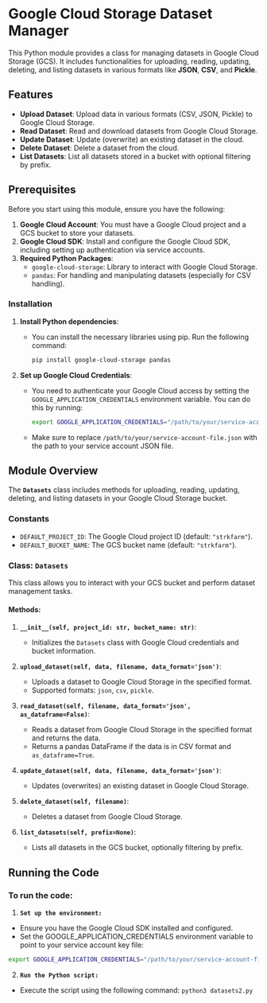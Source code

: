 # Google Cloud Storage Dataset Manager

This Python module provides a class for managing datasets in Google Cloud Storage (GCS). It includes functionalities for uploading, reading, updating, deleting, and listing datasets in various formats like **JSON**, **CSV**, and **Pickle**.

## Features

- **Upload Dataset**: Upload data in various formats (CSV, JSON, Pickle) to Google Cloud Storage.
- **Read Dataset**: Read and download datasets from Google Cloud Storage.
- **Update Dataset**: Update (overwrite) an existing dataset in the cloud.
- **Delete Dataset**: Delete a dataset from the cloud.
- **List Datasets**: List all datasets stored in a bucket with optional filtering by prefix.

## Prerequisites

Before you start using this module, ensure you have the following:

1. **Google Cloud Account**: You must have a Google Cloud project and a GCS bucket to store your datasets.
2. **Google Cloud SDK**: Install and configure the Google Cloud SDK, including setting up authentication via service accounts.
3. **Required Python Packages**:
   - `google-cloud-storage`: Library to interact with Google Cloud Storage.
   - `pandas`: For handling and manipulating datasets (especially for CSV handling).

### Installation

1. **Install Python dependencies**:
   - You can install the necessary libraries using pip. Run the following command:

     ```bash
     pip install google-cloud-storage pandas
     ```

2. **Set up Google Cloud Credentials**:
   - You need to authenticate your Google Cloud access by setting the `GOOGLE_APPLICATION_CREDENTIALS` environment variable. You can do this by running:

     ```bash
     export GOOGLE_APPLICATION_CREDENTIALS="/path/to/your/service-account-file.json"
     ```

   - Make sure to replace `/path/to/your/service-account-file.json` with the path to your service account JSON file.

## Module Overview

The **`Datasets`** class includes methods for uploading, reading, updating, deleting, and listing datasets in your Google Cloud Storage bucket.

### Constants

- `DEFAULT_PROJECT_ID`: The Google Cloud project ID (default: `"strkfarm"`).
- `DEFAULT_BUCKET_NAME`: The GCS bucket name (default: `"strkfarm"`).

### Class: `Datasets`

This class allows you to interact with your GCS bucket and perform dataset management tasks.

#### Methods:

1. **`__init__(self, project_id: str, bucket_name: str)`**:
   - Initializes the `Datasets` class with Google Cloud credentials and bucket information.

2. **`upload_dataset(self, data, filename, data_format='json')`**:
   - Uploads a dataset to Google Cloud Storage in the specified format.
   - Supported formats: `json`, `csv`, `pickle`.

3. **`read_dataset(self, filename, data_format='json', as_dataframe=False)`**:
   - Reads a dataset from Google Cloud Storage in the specified format and returns the data.
   - Returns a pandas DataFrame if the data is in CSV format and `as_dataframe=True`.

4. **`update_dataset(self, data, filename, data_format='json')`**:
   - Updates (overwrites) an existing dataset in Google Cloud Storage.

5. **`delete_dataset(self, filename)`**:
   - Deletes a dataset from Google Cloud Storage.

6. **`list_datasets(self, prefix=None)`**:
   - Lists all datasets in the GCS bucket, optionally filtering by prefix.



## Running the Code

### To run the code:
1. **`Set up the environment:`**
- Ensure you have the Google Cloud SDK installed and configured.
- Set the GOOGLE_APPLICATION_CREDENTIALS environment variable to point to your service account key file:
```bash
export GOOGLE_APPLICATION_CREDENTIALS="/path/to/your/service-account-file.json"
```
2. **`Run the Python script:`**
- Execute the script using the following command:
```python3 datasets2.py```


